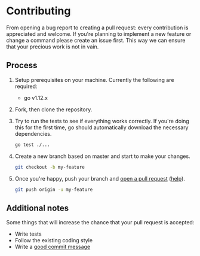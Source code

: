 # Contributing

From opening a bug report to creating a pull request: every contribution is appreciated and welcome. If you're planning to implement a new feature or change a command please create an issue first. This way we can ensure that your precious work is not in vain.

## Process

1. Setup prerequisites on your machine. Currently the following are required:

   - go v1.12.x

1. Fork, then clone the repository.

1. Try to run the tests to see if everything works correctly. If you're doing this for the first time, go should automatically download the necessary dependencies.

   ```sh
   go test ./...
   ```

1. Create a new branch based on master and start to make your changes.

   ```sh
   git checkout -b my-feature
   ```

1. Once you're happy, push your branch and [open a pull request](https://github.com/frigus02/kyml/compare) ([help](https://help.github.com/articles/creating-a-pull-request/)).

   ```sh
   git push origin -u my-feature
   ```

## Additional notes

Some things that will increase the chance that your pull request is accepted:

- Write tests
- Follow the existing coding style
- Write a [good commit message](https://tbaggery.com/2008/04/19/a-note-about-git-commit-messages.html)
